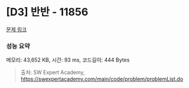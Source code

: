 # [D3] 반반 - 11856 

[문제 링크](https://swexpertacademy.com/main/code/problem/problemDetail.do?contestProbId=AXjS1GXqZ8gDFATi) 

### 성능 요약

메모리: 43,652 KB, 시간: 93 ms, 코드길이: 444 Bytes



> 출처: SW Expert Academy, https://swexpertacademy.com/main/code/problem/problemList.do